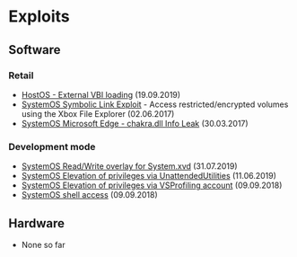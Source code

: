 # Exploits

## Software

### Retail
- [HostOS - External VBI loading](/external-vbi-loading) (19.09.2019)
- [SystemOS Symbolic Link Exploit](/file-explorer-symbolic-links) - Access restricted/encrypted volumes using the Xbox File Explorer (02.06.2017)
- [SystemOS Microsoft Edge - chakra.dll Info Leak](/ms-edge-exploit-cve-2016-7200) (30.03.2017)

### Development mode
- [SystemOS Read/Write overlay for System.xvd](/devmode-systemxvd-read-write) (31.07.2019)
- [SystemOS Elevation of privileges via UnattendedUtilities](/devmode-unattended-utilities) (11.06.2019)
- [SystemOS Elevation of privileges via VSProfiling account](/devmode-priv-escalation-vsprofiling) (09.09.2018)
- [SystemOS shell access](/setup-dev-mode#using-ssh) (09.09.2018)

## Hardware
- None so far
